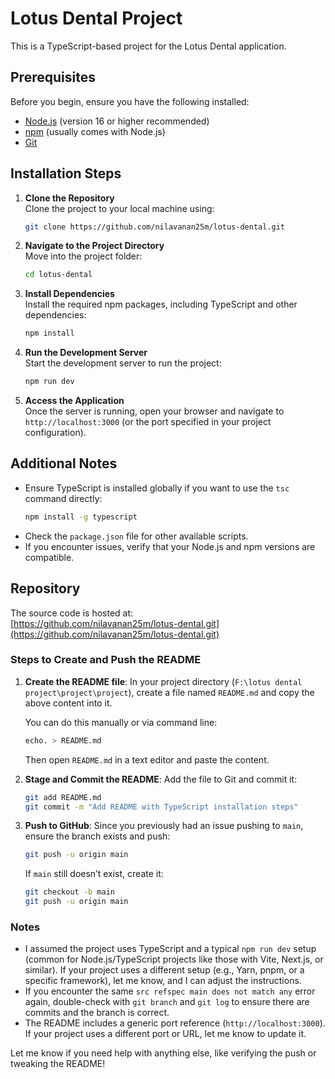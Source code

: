 


# Lotus Dental Project

This is a TypeScript-based project for the Lotus Dental application.

## Prerequisites

Before you begin, ensure you have the following installed:
- [Node.js](https://nodejs.org/) (version 16 or higher recommended)
- [npm](https://www.npmjs.com/) (usually comes with Node.js)
- [Git](https://git-scm.com/)

## Installation Steps

1. **Clone the Repository**  
   Clone the project to your local machine using:
   ```bash
   git clone https://github.com/nilavanan25m/lotus-dental.git
   ```

2. **Navigate to the Project Directory**  
   Move into the project folder:
   ```bash
   cd lotus-dental
   ```

3. **Install Dependencies**  
   Install the required npm packages, including TypeScript and other dependencies:
   ```bash
   npm install
   ```

4. **Run the Development Server**  
   Start the development server to run the project:
   ```bash
   npm run dev
   ```

5. **Access the Application**  
   Once the server is running, open your browser and navigate to `http://localhost:3000` (or the port specified in your project configuration).

## Additional Notes
- Ensure TypeScript is installed globally if you want to use the `tsc` command directly:
  ```bash
  npm install -g typescript
  ```
- Check the `package.json` file for other available scripts.
- If you encounter issues, verify that your Node.js and npm versions are compatible.

## Repository
The source code is hosted at:  
[https://github.com/nilavanan25m/lotus-dental.git](https://github.com/nilavanan25m/lotus-dental.git)


### Steps to Create and Push the README

1. **Create the README file**:
   In your project directory (`F:\lotus dental project\project\project`), create a file named `README.md` and copy the above content into it.

   You can do this manually or via command line:
   ```bash
   echo. > README.md
   ```
   Then open `README.md` in a text editor and paste the content.

2. **Stage and Commit the README**:
   Add the file to Git and commit it:
   ```bash
   git add README.md
   git commit -m "Add README with TypeScript installation steps"
   ```

3. **Push to GitHub**:
   Since you previously had an issue pushing to `main`, ensure the branch exists and push:
   ```bash
   git push -u origin main
   ```
   If `main` still doesn’t exist, create it:
   ```bash
   git checkout -b main
   git push -u origin main
   ```

### Notes
- I assumed the project uses TypeScript and a typical `npm run dev` setup (common for Node.js/TypeScript projects like those with Vite, Next.js, or similar). If your project uses a different setup (e.g., Yarn, pnpm, or a specific framework), let me know, and I can adjust the instructions.
- If you encounter the same `src refspec main does not match any` error again, double-check with `git branch` and `git log` to ensure there are commits and the branch is correct.
- The README includes a generic port reference (`http://localhost:3000`). If your project uses a different port or URL, let me know to update it.

Let me know if you need help with anything else, like verifying the push or tweaking the README!
